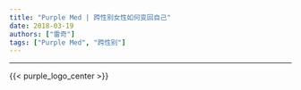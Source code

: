 ```yaml
---
title: "Purple Med | 跨性别女性如何变回自己"
date: 2018-03-19
authors: ["雷奇"]
tags: ["Purple Med", "跨性别"]
---
```




---

{{< purple_logo_center >}}
